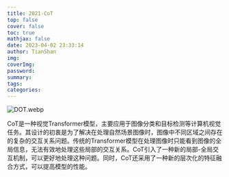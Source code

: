 ```yaml
---
title: 2021-CoT
top: false
cover: false
toc: true
mathjax: false
date: 2023-04-02 23:33:14
author: TianShan
img:
coverImg:
password:
summary:
tags:
categories:
---
```

![DOT.webp](https://blog95.oss-cn-beijing.aliyuncs.com/CNN/DOT.webp)


CoT是一种视觉Transformer模型，主要应用于图像分类和目标检测等计算机视觉任务。其设计的初衷是为了解决在处理自然场景图像时，图像中不同区域之间存在的复杂的交互关系问题。传统的Transformer模型在处理图像时只能看到图像的全局信息，无法有效地处理这些局部的交互关系。CoT引入了一种新的局部-全局交互机制，可以更好地处理这种问题。同时，CoT还采用了一种新的层次化的特征融合方式，可以提高模型的性能。
